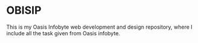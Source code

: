 # OBISIP
This is my Oasis Infobyte web development and design repository, where I include all the task given from Oasis infobyte.
